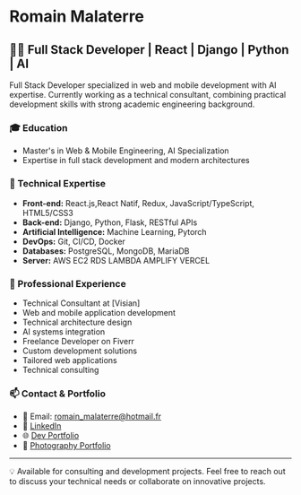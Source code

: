 # Romain Malaterre

## 👨‍💻 Full Stack Developer | React | Django | Python | AI

Full Stack Developer specialized in web and mobile development with AI expertise. Currently working as a technical consultant, combining practical development skills with strong academic engineering background.

### 🎓 Education
- Master's in Web & Mobile Engineering, AI Specialization
- Expertise in full stack development and modern architectures

### 💼 Technical Expertise
- **Front-end:** React.js,React Natif, Redux, JavaScript/TypeScript, HTML5/CSS3
- **Back-end:** Django, Python, Flask, RESTful APIs 
- **Artificial Intelligence:** Machine Learning, Pytorch
- **DevOps:** Git, CI/CD, Docker
- **Databases:** PostgreSQL, MongoDB, MariaDB
- **Server:** AWS EC2 RDS LAMBDA  AMPLIFY VERCEL 

### 🚀 Professional Experience
- Technical Consultant at [Visian]
 - Web and mobile application development
 - Technical architecture design
 - AI systems integration
- Freelance Developer on Fiverr
 - Custom development solutions
 - Tailored web applications
 - Technical consulting

### 📫 Contact & Portfolio
- 📧 Email: romain_malaterre@hotmail.fr
- 💼 [LinkedIn](https://www.linkedin.com/in/romain-malaterre/)
- 🌐 [Dev Portfolio](https://malaterreromain.webflow.io/)
- 📸 [Photography Portfolio](https://romainmalaterre.myportfolio.com/)

---

💡 Available for consulting and development projects. Feel free to reach out to discuss your technical needs or collaborate on innovative projects.

